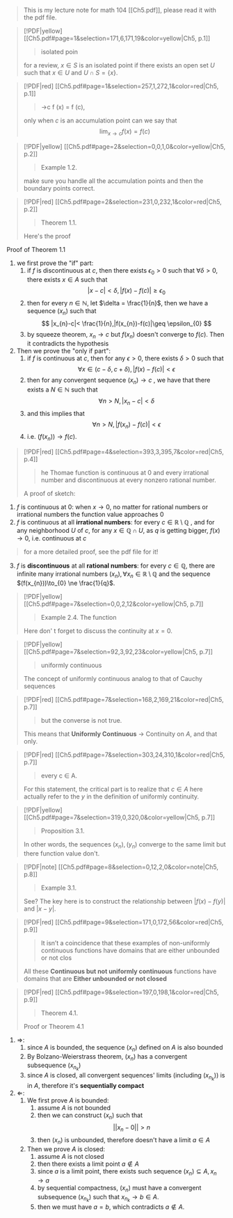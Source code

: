 > This is my lecture note for math 104 [[Ch5.pdf]], please read it with the pdf file.

> [!PDF|yellow] [[Ch5.pdf#page=1&selection=171,6,171,19&color=yellow|Ch5, p.1]]
> > isolated poin
> 
> for a review, $x \in S$ is an isolated point if there exists an open set $U$ such that $x \in U$ and $U \cap S = \{ x \}$.

> [!PDF|red] [[Ch5.pdf#page=1&selection=257,1,272,1&color=red|Ch5, p.1]]
> > →c f (x) = f (c),
> 
> only when $c$ is an accumulation point  can we say that $$
\lim_{ x \to c } f(x) = f(c)
$$

> [!PDF|yellow] [[Ch5.pdf#page=2&selection=0,0,1,0&color=yellow|Ch5, p.2]]
> > Example 1.2.
> 
> make sure you handle all the accumulation points and then the boundary points correct.

> [!PDF|red] [[Ch5.pdf#page=2&selection=231,0,232,1&color=red|Ch5, p.2]]
> > Theorem 1.1. 
> 
> Here's the proof

Proof of Theorem 1.1
1. we first prove the "if" part:
	1. if $f$ is discontinuous at $c$, then there exists $\epsilon_{0}>0$ such that $\forall \delta>0$, there exists $x \in A$ such that $$
|x-c|<\delta,|f(x)-f(c)|\geq\epsilon_{0}
$$
	2. then for every $n \in \mathbb{N}$, let $\delta = \frac{1}{n}$, then we have a sequence $(x_{n})$ such that $$
|x_{n}-c|< \frac{1}{n},|f(x_{n})-f(c)|\geq \epsilon_{0}
$$
	3. by squeeze theorem, $x_{n} \to c$ but $f(x_{n})$ doesn't converge to $f(c)$. Then it contradicts the hypothesis
2. Then we prove the "only if part":
	1. if $f$ is continuous at $c$, then for any $\epsilon>0$, there exists $\delta >0$ such that $$
\forall x \in(c-\delta ,c+\delta),|f(x)-f(c)|<\epsilon
$$
	2. then for any convergent sequence $(x_{n})\to c$ , we have that there exists a $N \in \mathbb{N}$ such that $$
\forall n>N,|x_{n}-c|<\delta
$$
	3. and this implies that $$
\forall n>N, |f(x_{n})-f(c)|<\epsilon
$$
	4. i.e. $(f(x_{n}))\to f(c)$.

> [!PDF|red] [[Ch5.pdf#page=4&selection=393,3,395,7&color=red|Ch5, p.4]]
> > he Thomae function is continuous at 0 and every irrational number and discontinuous at every nonzero rational number.
> 
> A proof of sketch:

1. $f$ is continuous at $0$: when $x \to 0$, no matter for rational numbers or irrational numbers the function value approaches $0$
2. $f$ is continuous at all **irrational numbers**: for every $c \in \mathbb{R} \setminus \mathbb{Q}$ , and for any neighborhood $U$ of $c$, for any $x \in \mathbb{Q} \cap U$, as $q$ is getting bigger, $f(x) \to 0$, i.e. continuous at $c$
> for a more detailed proof, see the pdf file for it!
3. $f$ is **discontinuous** at all **rational numbers**: for every $c \in \mathbb{Q}$,  there are infinite many irrational numbers $(x_{n}),\forall x_{n} \in \mathbb{R} \setminus\mathbb{Q}$  and the sequence $(f(x_{n}))\to_{0} \ne \frac{1}{q}$.

> [!PDF|yellow] [[Ch5.pdf#page=7&selection=0,0,2,12&color=yellow|Ch5, p.7]]
> > Example 2.4. The function
> 
> Here don' t forget to discuss the continuity at $x =0$.

> [!PDF|yellow] [[Ch5.pdf#page=7&selection=92,3,92,23&color=yellow|Ch5, p.7]]
> > uniformly continuous
> 
> The concept of uniformly continuous analog to that of Cauchy sequences

> [!PDF|red] [[Ch5.pdf#page=7&selection=168,2,169,21&color=red|Ch5, p.7]]
> > but the converse is not true.
> 
> This means that **Uniformly Continuous** $\to$ Continuity on $A$, and that only.

> [!PDF|red] [[Ch5.pdf#page=7&selection=303,24,310,1&color=red|Ch5, p.7]]
> >  every c ∈ A.
> 
> For this statement, the critical part is to realize that $c \in A$ here actually refer to the $y$ in the definition of uniformly continuity.

> [!PDF|yellow] [[Ch5.pdf#page=7&selection=319,0,320,0&color=yellow|Ch5, p.7]]
> > Proposition 3.1.
> 
> In other words, the sequences $(x_{n}),(y_{n})$ converge to the same limit but there function value don't.

> [!PDF|note] [[Ch5.pdf#page=8&selection=0,12,2,0&color=note|Ch5, p.8]]
> > Example 3.1. 
> 
> See?  The key here is to construct the relationship between $|f(x)-f(y)|$ and $|x-y|$.



> [!PDF|red] [[Ch5.pdf#page=9&selection=171,0,172,56&color=red|Ch5, p.9]]
> > It isn’t a coincidence that these examples of non-uniformly continuous functions have domains that are either unbounded or not clos
> > 
> All these **Continuous but not uniformly continuous** functions have domains that are **Either unbounded or not closed**

> [!PDF|red] [[Ch5.pdf#page=9&selection=197,0,198,1&color=red|Ch5, p.9]]
> > Theorem 4.1. 
> 
> Proof or Theorem 4.1

1. $\Rightarrow$: 
	1. since $A$ is bounded, the sequence $(x_{n})$ defined on $A$ is also bounded
	2. By Bolzano-Weierstrass theorem, $(x_{n})$ has a convergent subsequence $(x_{n_{k}})$ 
	3. since $A$ is closed, all convergent sequences' limits (including $(x_{n_{k}})$) is in $A$, therefore it's **sequentially compact**
2. $\Leftarrow$:
	1. We first prove $A$ is bounded:
		1. assume $A$ is not bounded
		2. then we can construct $(x_{n})$ such that $$
||x_{n}-0||>n
$$
		3. then $(x_{n})$ is unbounded, therefore doesn't have a limit $a \in A$
	2. Then we prove $A$ is closed:
		1. assume $A$ is not closed
		2. then there exists a limit point $a \not\in A$
		3. since $a$ is a limit point, there exists such sequence $(x_{n})  \subseteq A,x_{n} \to a$
		4. by sequential compactness, $(x_{n})$ must have a convergent subsequence $(x_{n_{k}})$ such that $x_{n_{k}}\to b \in A$.
		5. then we must have $a=b$, which contradicts $a \not\in A$.
